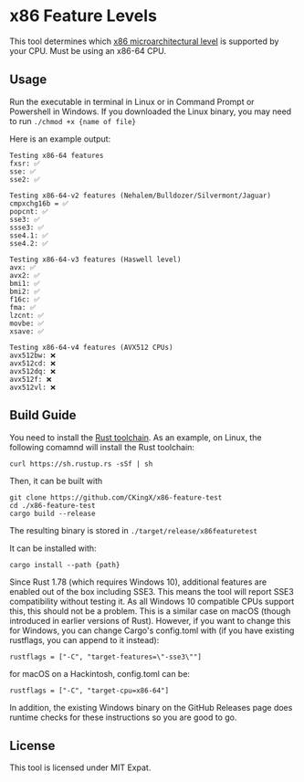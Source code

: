 # x86 Feature Levels
This tool determines which [x86 microarchitectural level](https://en.wikipedia.org/wiki/X86-64#Microarchitecture_levels) is supported by your CPU. Must be using an x86-64 CPU.

## Usage
Run the executable in terminal in Linux or in Command Prompt or Powershell in Windows. If you downloaded the Linux binary, you may need to run `./chmod +x {name of file}`

Here is an example output:
```
Testing x86-64 features
fxsr: ✅
sse: ✅
sse2: ✅

Testing x86-64-v2 features (Nehalem/Bulldozer/Silvermont/Jaguar)
cmpxchg16b = ✅
popcnt: ✅
sse3: ✅
ssse3: ✅
sse4.1: ✅
sse4.2: ✅

Testing x86-64-v3 features (Haswell level)
avx: ✅
avx2: ✅
bmi1: ✅
bmi2: ✅
f16c: ✅
fma: ✅
lzcnt: ✅
movbe: ✅
xsave: ✅

Testing x86-64-v4 features (AVX512 CPUs)
avx512bw: ❌
avx512cd: ❌
avx512dq: ❌
avx512f: ❌
avx512vl: ❌
```

## Build Guide
You need to install the [Rust toolchain](https://www.rust-lang.org/tools/install). As an example, on Linux, the following comamnd will install the Rust toolchain:
```
curl https://sh.rustup.rs -sSf | sh
```

Then, it can be built with 
```
git clone https://github.com/CKingX/x86-feature-test
cd ./x86-feature-test
cargo build --release
```
The resulting binary is stored in `./target/release/x86featuretest`

It can be installed with:
```
cargo install --path {path}
```

Since Rust 1.78 (which requires Windows 10), additional features are enabled out of the box including SSE3. This means the tool will report SSE3 compatibility without testing it. As all Windows 10 compatible CPUs support this, this should not be a problem. This is a similar case on macOS (though introduced in earlier versions of Rust). However, if you want to change this for Windows, you can change Cargo's config.toml with (if you have existing rustflags, you can append to it instead):
```
rustflags = ["-C", "target-features=\"-sse3\""]
```

for macOS on a Hackintosh, config.toml can be:
```
rustflags = ["-C", "target-cpu=x86-64"]
```

In addition, the existing Windows binary on the GitHub Releases page does runtime checks for these instructions so you are good to go.
## License
This tool is licensed under MIT Expat.